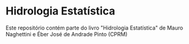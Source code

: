 # Hidrologia Estatística
Este repositório contém parte do livro "Hidrologia Estatística" de Mauro Naghettini e Éber José de Andrade Pinto (CPRM)